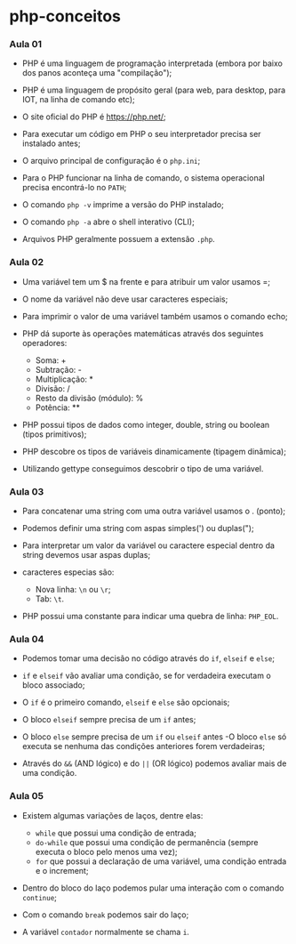 # php-conceitos

### Aula 01 

- PHP é uma linguagem de programação interpretada (embora por baixo dos panos aconteça uma "compilação");

- PHP é uma linguagem de propósito geral (para web, para desktop, para IOT, na linha de comando etc);

- O site oficial do PHP é https://php.net/;

- Para executar um código em PHP o seu interpretador precisa ser instalado antes;

- O arquivo principal de configuração é o `php.ini`;

- Para o PHP funcionar na linha de comando, o sistema operacional precisa encontrá-lo no `PATH`;

- O comando `php -v` imprime a versão do PHP instalado;

- O comando `php -a` abre o shell interativo (CLI);

- Arquivos PHP geralmente possuem a extensão `.php`.

### Aula 02 

- Uma variável tem um $ na frente e para atribuir um valor usamos =;

- O nome da variável não deve usar caracteres especiais;

- Para imprimir o valor de uma variável também usamos o comando echo;

- PHP dá suporte às operações matemáticas através dos seguintes operadores:
  - Soma: +
  - Subtração: -
  - Multiplicação: *
  - Divisão: /
  - Resto da divisão (módulo): %
  - Potência: **

- PHP possui tipos de dados como integer, double, string ou boolean (tipos primitivos);

- PHP descobre os tipos de variáveis dinamicamente (tipagem dinâmica);

- Utilizando gettype conseguimos descobrir o tipo de uma variável.

### Aula 03

- Para concatenar uma string com uma outra variável usamos o . (ponto);

- Podemos definir uma string com aspas simples(') ou duplas(");

- Para interpretar um valor da variável ou caractere especial dentro da string devemos usar aspas duplas;

- caracteres especias são:
  - Nova linha: `\n` ou `\r`;
  - Tab: `\t`.

- PHP possui uma constante para indicar uma quebra de linha: `PHP_EOL`.

### Aula 04

- Podemos tomar uma decisão no código através do `if`, `elseif` e `else`;

- `if` e `elseif` vão avaliar uma condição, se for verdadeira executam o bloco associado;

- O `if` é o primeiro comando, `elseif` e `else` são opcionais;

- O bloco `elseif` sempre precisa de um `if` antes;

- O bloco `else` sempre precisa de um `if` ou `elseif` antes -O bloco `else` só executa se nenhuma das condições anteriores forem verdadeiras;

- Através do `&&` (AND lógico) e do `||` (OR lógico) podemos avaliar mais de uma condição.

### Aula 05

- Existem algumas variações de laços, dentre elas:

  - `while` que possui uma condição de entrada;
  - `do-while` que possui uma condição de permanência (sempre executa o bloco pelo menos uma vez);
  - `for` que possui a declaração de uma variável, uma condição entrada e o increment;

- Dentro do bloco do laço podemos pular uma interação com o comando `continue`;

- Com o comando `break` podemos sair do laço;

- A variável `contador` normalmente se chama `i`.